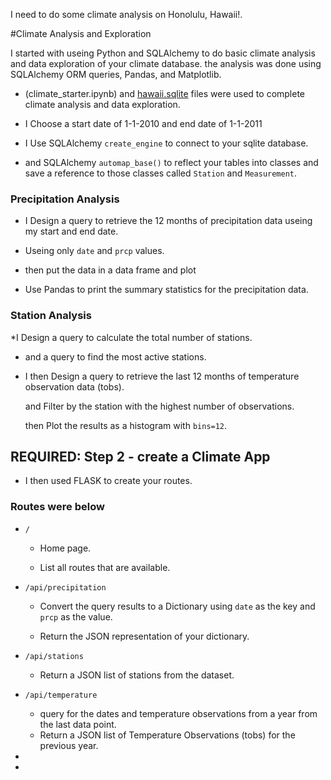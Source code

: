 I  need to do some climate analysis on Honolulu, Hawaii!.

#Climate Analysis and Exploration

I started with useing  Python and SQLAlchemy to do basic climate analysis and data exploration of your climate database. the  analysis was done  using SQLAlchemy ORM queries, Pandas, and Matplotlib.

* (climate_starter.ipynb) and [hawaii.sqlite](Resources/hawaii.sqlite) files were used to  complete  climate analysis and data exploration.

* I Choose a start date of 1-1-2010 and end date of 1-1-2011
* I Use SQLAlchemy `create_engine` to connect to your sqlite database.

* and  SQLAlchemy `automap_base()` to reflect your tables into classes and save a reference to those classes called `Station` and `Measurement`.

### Precipitation Analysis

* I Design a query to retrieve the  12 months of precipitation data useing my start and end date.

* Useing only  `date` and `prcp` values.

* then put the data in a data frame and plot 

 
* Use Pandas to print the summary statistics for the precipitation data.

### Station Analysis

*I Design a query to calculate the total number of stations.

* and  a query to find the most active stations.

  
* I then Design a query to retrieve the last 12 months of temperature observation data (tobs).

  and Filter by the station with the highest number of observations.

  then Plot the results as a histogram with `bins=12`.

  

## REQUIRED: Step 2 - create a Climate App


*  I then used FLASK to create your routes.

### Routes were below 

* `/`

  * Home page.

  * List all routes that are available.

* `/api/precipitation`

  * Convert the query results to a Dictionary using `date` as the key and `prcp` as the value.

  * Return the JSON representation of your dictionary.

* `/api/stations`

  * Return a JSON list of stations from the dataset.

* `/api/temperature`
  * query for the dates and temperature observations from a year from the last data point.
  * Return a JSON list of Temperature Observations (tobs) for the previous year.

* 

*